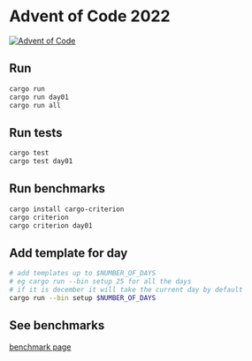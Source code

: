 # Advent of Code 2022
[![Advent of Code](https://github.com/rikharink/adventofcode/actions/workflows/aoc.yml/badge.svg)](https://github.com/rikharink/adventofcode/actions/workflows/aoc.yml)

## Run

```sh
cargo run
cargo run day01
cargo run all
```

## Run tests

```sh
cargo test
cargo test day01
```

## Run benchmarks

```sh
cargo install cargo-criterion
cargo criterion
cargo criterion day01
```

## Add template for day

```sh
# add templates up to $NUMBER_OF_DAYS
# eg cargo run --bin setup 25 for all the days
# if it is december it will take the current day by default
cargo run --bin setup $NUMBER_OF_DAYS
```

## See benchmarks

[benchmark page](https://rikharink.github.io/adventofcode/index.html)

